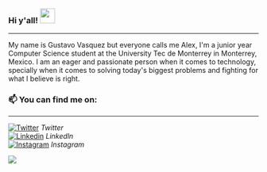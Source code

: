 ### Hi y'all! <img src="https://raw.githubusercontent.com/MartinHeinz/MartinHeinz/master/wave.gif" width="30px">
---

My name is Gustavo Vasquez but everyone calls me Alex, I'm a junior year Computer Science student at the University Tec de Monterrey in Monterrey, Mexico.
I am an eager and passionate person when it comes to technology, specially when it comes to solving today's biggest problems and fighting for what I believe
is right.


### 📫 You can find me on: 
---

[![Twitter][1.2]][1] <i> Twitter </i> <br>
[![Linkedin][2.2]][2] <i> Linkedln </i> <br>
[![Instagram][3.2]][3] <i> Instagram </i>

<img align="center" src="https://github-readme-stats.vercel.app/api/<CARD_TYPE>/?username=<USERNAME>&theme=<THEME_NAME>" />

<!-- Icons -->

[1.2]: https://img.icons8.com/metro/26/000000/twitter.png
[2.2]: https://img.icons8.com/metro/26/000000/linkedin.png
[3.2]: https://img.icons8.com/metro/26/000000/instagram-new.png

<!-- Links to your social media accounts -->

[1]: http://twitter.com/gustale_xx
[2]: https://www.linkedin.com/in/gustavo-vasquez99/
[3]: https://www.instagram.com/alex.vasqxz/
<!--
**alexvasqxz/alexvasqxz** is a ✨ _special_ ✨ repository because its `README.md` (this file) appears on your GitHub profile.

Here are some ideas to get you started:

- 🔭 I’m currently working on ...
- 🌱 I’m currently learning ...
- 👯 I’m looking to collaborate on ...
- 🤔 I’m looking for help with ...
- 💬 Ask me about ...
- 📫 How to reach me: ...
- 😄 Pronouns: ...
- ⚡ Fun fact: ...
-->
